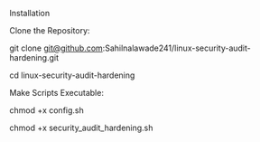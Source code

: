 Installation

Clone the Repository:

git clone git@github.com:Sahilnalawade241/linux-security-audit-hardening.git

cd linux-security-audit-hardening

Make Scripts Executable:

chmod +x config.sh

chmod +x security_audit_hardening.sh

